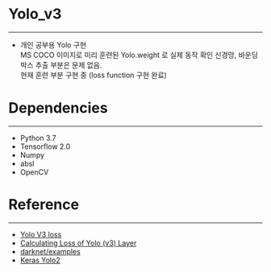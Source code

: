 # Yolo_v3
------------
* 개인 공부용 Yolo 구현  
MS COCO 이미지로 미리 훈련된 Yolo.weight 로 실제 동작 확인
신경망, 바운딩 박스 추출 부분은 문제 없음.  
현재 훈련 부분 구현 중 (loss function 구현 완료)  



# Dependencies
--------------
* Python 3.7
* Tensorflow 2.0
* Numpy
* absl
* OpenCV


# Reference
-----------
* [Yolo V3 loss](https://brunch.co.kr/@kmbmjn95/35)
* [Calculating Loss of Yolo (v3) Layer](https://towardsdatascience.com/calculating-loss-of-yolo-v3-layer-8878bfaaf1ff)
* [darknet/examples](https://github.com/pjreddie/darknet/tree/master/examples)
* [Keras Yolo2](https://github.com/experiencor/keras-yolo2)
